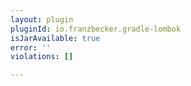 ```yaml
---
layout: plugin
pluginId: io.franzbecker.gradle-lombok
isJarAvailable: true
error: ''
violations: []

---
```

